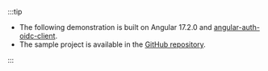 :::tip

- The following demonstration is built on Angular 17.2.0 and [angular-auth-oidc-client](https://github.com/damienbod/angular-auth-oidc-client).
- The sample project is available in the [GitHub repository](https://github.com/logto-io/js/tree/master/packages/angular-sample).

:::
